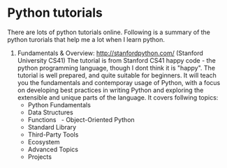 # Python tutorials 
There are lots of python tutorials online. Following is a summary of the python turorials that help me a lot when I learn python. 

1. Fundamentals & Overview: http://stanfordpython.com/ (Stanford University CS41)
The tutorial is from Stanford CS41 happy code - the python programming language, though I dont think it is "happy". The tutorial is well prepared, and quite suitable for beginners. It will teach you the fundamentals and contemporay usage of Python, with a focus on developing best practices in writing Python and exploring the extensible and unique parts of the language. It covers follwing topics: 
   - Python Fundamentals
   - Data Structures
   - Functions
   - Object-Oriented Python
   - Standard Library
   - Third-Party Tools
   - Ecosystem
   - Advanced Topics 
   - Projects
